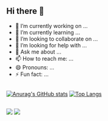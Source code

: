 ## Hi there 👋


- 🔭 I’m currently working on ...
- 🌱 I’m currently learning ...
- 👯 I’m looking to collaborate on ...
- 🤔 I’m looking for help with ...
- 💬 Ask me about ...
- 📫 How to reach me: ...
- 😄 Pronouns: ...
- ⚡ Fun fact: ...
##
[![Anurag's GitHub stats](https://github-readme-stats.vercel.app/api?username=eduardollc&show_icons=true&theme=dark)](https://github.com/anuraghazra/github-readme-stats)
[![Top Langs](https://github-readme-stats.vercel.app/api/top-langs/?username=eduardollc&show_icons=true&theme=dark)](https://github.com/anuraghazra/github-readme-stats)
##
 <a href = "mailto:eduardollcofficial@gmail.com"><img src="https://img.shields.io/badge/-Gmail-%23333?style=for-the-badge&logo=gmail&logoColor=white" target="_blank"></a>
  <a href="https://www.linkedin.com/in/eduardoleitelapacanguçu" target="_blank"><img src="https://img.shields.io/badge/-LinkedIn-%230077B5?style=for-the-badge&logo=linkedin&logoColor=white" target="_blank"></a>
